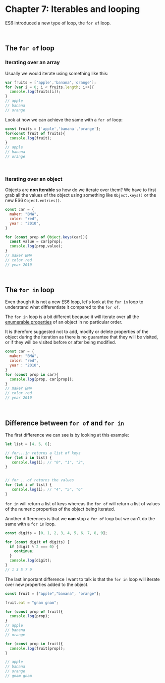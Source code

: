 # Chapter 7: Iterables and looping

ES6 introduced a new type of loop, the `for of` loop.

&nbsp;

## The `for of` loop

### Iterating over an array

Usually we would iterate using something like this:

``` js
var fruits = ['apple','banana','orange'];
for (var i = 0; i < fruits.length; i++){
  console.log(fruits[i]);
}
// apple
// banana
// orange
```

Look at how we can achieve the same with a `for of` loop:

``` js
const fruits = ['apple','banana','orange'];
for(const fruit of fruits){
  console.log(fruit);
}
// apple
// banana
// orange
```

&nbsp;

### Iterating over an object

Objects are **non iterable** so how do we iterate over them?
We have to first grab all the values of the object using something like `Object.keys()` or the new ES6 `Object.entries()`.

```js
const car = {
  maker: "BMW",
  color: "red",
  year : "2010",
}

for (const prop of Object.keys(car)){
  const value = car[prop];
  console.log(prop,value);
}
// maker BMW
// color red
// year 2010
```

&nbsp;

## The `for in` loop

Even though it is not a new ES6 loop, let's look at the `for in` loop to understand what differentiate it compared to the `for of`.

The `for in` loop is a bit different because it will iterate over all the [enumerable properties](https://developer.mozilla.org/en-US/docs/Web/JavaScript/Enumerability_and_ownership_of_properties) of an object in no particular order.

It is therefore suggested not to add, modify or delete properties of the object during the iteration as there is no guarantee that they will be visited, or if they will be visited before or after being modified.

```js
const car = {
  maker: "BMW",
  color: "red",
  year : "2010",
}
for (const prop in car){
  console.log(prop, car[prop]);
}
// maker BMW
// color red
// year 2010
```

&nbsp;

## Difference between `for of` and `for in`

The first difference we can see is by looking at this example:

```js
let list = [4, 5, 6];

// for...in returns a list of keys
for (let i in list) {
   console.log(i); // "0", "1", "2",
}


// for ...of returns the values 
for (let i of list) {
   console.log(i); // "4", "5", "6"
}
```

`for in` will return a list of keys whereas the `for of` will return a list of values of the numeric properties of the object being iterated.


Another differences is that we **can** stop a `for of` loop but we can't do the same with a `for in` loop.

```js
const digits = [0, 1, 2, 3, 4, 5, 6, 7, 8, 9];

for (const digit of digits) {
  if (digit % 2 === 0) {
    continue;
  }
  console.log(digit);
}
// 1 3 5 7 9
```

The last important difference I want to talk is that the `for in` loop will iterate over new properties added to the object.

```js
const fruit = ["apple","banana", "orange"];

fruit.eat = "gnam gnam";

for (const prop of fruit){
  console.log(prop);
}
// apple
// banana
// orange

for (const prop in fruit){
  console.log(fruit[prop]);
}

// apple
// banana
// orange
// gnam gnam
```
